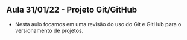 ## Aula 31/01/22 - Projeto Git/GitHub

* Nesta aulo focamos em uma revisão do uso do Git e GitHub para o versionamento de projetos.